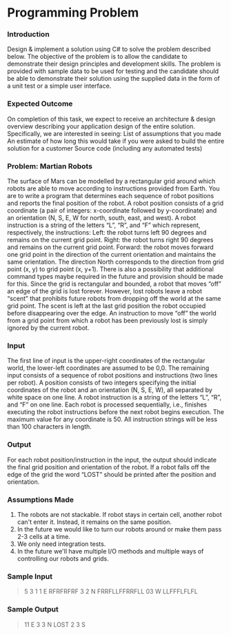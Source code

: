 # Programming Problem

### Introduction
Design & implement a solution using C# to solve the problem described below. The objective of the problem is to allow the candidate to demonstrate their design principles and development skills. The problem is provided with sample data to be used for testing and the candidate should be able to demonstrate their solution using the supplied data in the form of a unit test or a simple user interface.

### Expected Outcome
On completion of this task, we expect to receive an architecture & design overview describing your application design of the entire solution. Specifically, we are interested in seeing:
List of assumptions that you made
An estimate of how long this would take if you were asked to build the entire solution for a customer
Source code (including any automated tests)


### Problem: Martian Robots
The surface of Mars can be modelled by a rectangular grid around which robots are able to move according to instructions provided from Earth. You are to write a program that determines each sequence of robot positions and reports the final position of the robot.
A robot position consists of a grid coordinate (a pair of integers: x-coordinate followed by y-coordinate) and an orientation (N, S, E, W for north, south, east, and west).
A robot instruction is a string of the letters “L”, “R”, and “F” which represent, respectively, the instructions:
Left: the robot turns left 90 degrees and remains on the current grid point.
Right: the robot turns right 90 degrees and remains on the current grid point.
Forward: the robot moves forward one grid point in the direction of the current orientation and maintains the same orientation. The direction North corresponds to the direction from grid point (x, y) to grid point (x, y+1). There is also a possibility that additional command types maybe required in the future and provision should be made for this.
Since the grid is rectangular and bounded, a robot that moves “off” an edge of the grid is lost forever. However, lost robots leave a robot “scent” that prohibits future robots from dropping off the world at the same grid point. The scent is left at the last grid position the robot occupied before disappearing over the edge. An instruction to move “off” the world from a grid point from which a robot has been previously lost is simply ignored by the current robot.

### Input
The first line of input is the upper-right coordinates of the rectangular world, the lower-left coordinates are assumed to be 0,0.
The remaining input consists of a sequence of robot positions and instructions (two lines per robot).
A position consists of two integers specifying the initial coordinates of the robot and an orientation (N, S, E, W), all separated by white space on one line. A robot instruction is a string of the letters “L”, “R”, and “F” on one line.
Each robot is processed sequentially, i.e., finishes executing the robot instructions before the next robot begins execution.
The maximum value for any coordinate is 50. All instruction strings will be less than 100 characters in length.

### Output
For each robot position/instruction in the input, the output should indicate the final grid position and orientation of the robot. If a robot falls off the edge of the grid the word “LOST” should be printed after the position and orientation.

### Assumptions Made

1. The robots are not stackable. If robot stays in certain cell, another robot can't enter it. Instead, it remains on the same position.
2. In the future we would like to turn our robots around or make them pass 2-3 cells at a time.
3. We only need integration tests.
4. In the future we'll have multiple I/O methods and multiple ways of controlling our robots and grids.

### Sample Input
> 5 3
1 1 E
RFRFRFRF
3 2 N
FRRFLLFFRRFLL
03 W
LLFFFLFLFL

### Sample Output
> 11 E
3 3 N LOST
2 3 S
